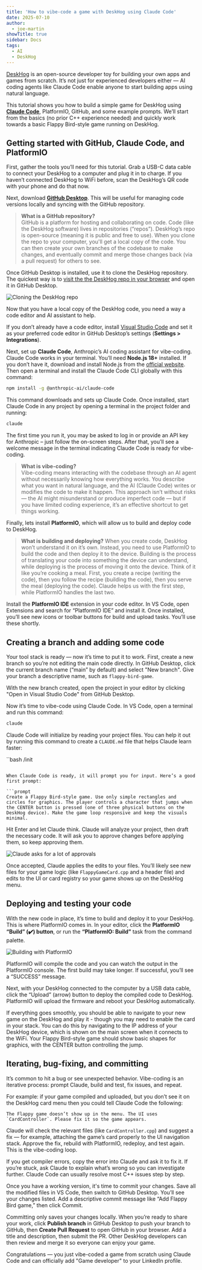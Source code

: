 ```yaml
---
title: 'How to vibe-code a game with DeskHog using Claude Code'
date: 2025-07-10
author:
  - joe-martin
showTitle: true
sidebar: Docs
tags:
  - AI
  - DeskHog
---
```


[DeskHog](/deskhog) is an open-source developer toy for building your own apps and games from scratch. It’s not just for experienced developers either — AI coding agents like Claude Code enable anyone to start building apps using natural language. 

This tutorial shows you how to build a simple game for DeskHog using **[Claude Code](https://www.anthropic.com/claude-code)**, PlatformIO, GitHub, and some example prompts. We’ll start from the basics (no prior C++ experience needed) and quickly work towards a basic Flappy Bird-style game running on DeskHog.

## Getting started with GitHub, Claude Code, and PlatformIO

First, gather the tools you’ll need for this tutorial. Grab a USB-C data cable to connect your DeskHog to a computer and plug it in to charge. If you haven’t connected DeskHog to WiFi before, scan the DeskHog’s QR code with your phone and do that now.

Next, download **[GitHub Desktop](https://desktop.github.com/download/)**. This will be useful  for managing code versions locally and syncing with the GitHub repository.

> **What is a GitHub repository?**  
> GitHub is a platform for hosting and collaborating on code. Code (like the DeskHog software) lives in repositories (“repos”). DeskHog’s repo is open-source (meaning it is public and free to use). When you clone the repo to your computer, you'll get a local copy of the code. You can then create your own branches of the codebase to make changes, and eventually commit and merge those changes back (via a pull request) for others to see.

Once GitHub Desktop is installed, use it to clone the DeskHog repository. The quickest way is to [visit the the DeskHog repo in your browser](https://github.com/PostHog/DeskHog) and open it in GitHub Desktop.

![Cloning the DeskHog repo](https://res.cloudinary.com/dmukukwp6/image/upload/clone_deskhog_repo_f295fb80e0.png)

Now that you have a local copy of the DeskHog code, you need a way a code editor and AI assistant to help.

If you don’t already have a code editor, install [Visual Studio Code](https://code.visualstudio.com) and set it as your preferred code editor in GitHub Desktop’s settings (**Settings > Integrations**).

Next, set up **Claude Code**, Anthropic’s AI coding assistant for vibe-coding. Claude Code works in your terminal. You’ll need **Node.js 18+** installed. If you don’t have it, download and install Node.js from the [official website](https://nodejs.org). Then open a terminal and install the Claude Code CLI globally with this command:

```bash
npm install -g @anthropic-ai/claude-code
```

This command downloads and sets up Claude Code. Once installed, start Claude Code in any project by opening a terminal in the project folder and running:

```bash
claude
```

The first time you run it, you may be asked to log in or provide an API key for Anthropic – just follow the on-screen steps. After that, you’ll see a welcome message in the terminal indicating Claude Code is ready for vibe-coding.

> **What is vibe-coding?**  
> Vibe-coding means interacting with the codebase through an AI agent without necessarily knowing how everything works. You describe what you want in natural language, and the AI (Claude Code) writes or modifies the code to make it happen. This approach isn’t without risks — the AI might misunderstand or produce imperfect code — but if you have limited coding experience, it’s an effective shortcut to get things working.

Finally, lets install **PlatformIO**, which will allow us to build and deploy code to DeskHog. 

> **What is building and deploying?**
> When you create code, DeskHog won’t understand it on it’s own. Instead, you need to use PlatformIO to build the code and then deploy it to the device. Building is the process of translating your code into something the device can understand, while deploying is the process of moving it onto the device.
> Think of it like you’re cooking a meal. First, you create a recipe (writing the code), then you follow the recipe (building the code), then you serve the meal (deploying the code). Claude helps us with the first step, while PlatformIO handles the last two.

Install the **PlatformIO IDE** extension in your code editor. In VS Code, open Extensions and search for “PlatformIO IDE” and install it. Once installed, you’ll see new icons or toolbar buttons for build and upload tasks. You’ll use these shortly.

## Creating a branch and adding some code

Your tool stack is ready — now it’s time to put it to work. First, create a new branch so you’re not editing the main code directly. In GitHub Desktop, click the current branch name (“main” by default) and select "New branch". Give your branch a descriptive name, such as `flappy-bird-game`.

With the new branch created, open the project in your editor by clicking "Open in Visual Studio Code" from GitHub Desktop.

Now it’s time to vibe-code using Claude Code. In VS Code, open a terminal and run this command:

```bash
claude
```

Claude Code will initialize by reading your project files. You can help it out by running this command to create a `CLAUDE.md` file that helps Claude learn faster:

``bash
/init
```

When Claude Code is ready, it will prompt you for input. Here’s a good first prompt:

```prompt
Create a Flappy Bird-style game. Use only simple rectangles and circles for graphics. The player controls a character that jumps when the CENTER button is pressed (one of three physical buttons on the DeskHog device). Make the game loop responsive and keep the visuals minimal.
```

Hit Enter and let Claude think. Claude will analyze your project, then draft the necessary code. It will ask you to approve changes before applying them, so keep approving them. 

![Claude asks for a lot of approvals](https://res.cloudinary.com/dmukukwp6/image/upload/claude_0df37c1917.png)

Once accepted, Claude applies the edits to your files. You’ll likely see new files for your game logic (like `FlappyGameCard.cpp` and a header file) and edits to the UI or card registry so your game shows up on the DeskHog menu.

## Deploying and testing your code

With the new code in place, it’s time to build and deploy it to your DeskHog. This is where PlatformIO comes in. In your editor, click the **PlatformIO “Build” (✔️) button**, or run the **“PlatformIO: Build”** task from the command palette.

![Building with PlatformIO](https://res.cloudinary.com/dmukukwp6/image/upload/build_529f9e723a.png)

PlatformIO will compile the code and you can watch the output in the PlatformIO console. The first build may take longer. If successful, you’ll see a “SUCCESS” message.

Next, with your DeskHog connected to the computer by a USB data cable, click the “Upload” (arrow) button to deploy the compiled code to DeskHog. PlatformIO will upload the firmware and reboot your DeskHog automatically.

If everything goes smoothly, you should be able to navigate to your new game on the DeskHog and play it - though you may need to enable the card in your stack. You can do this by navigating to the IP address of your DeskHog device, which is shown on the main screen when it connects to the WiFi. Your Flappy Bird-style game should show basic shapes for graphics, with the CENTER button controlling the jump.

## Iterating, bug-fixing, and committing

It’s common to hit a bug or see unexpected behavior. Vibe-coding is an iterative process: prompt Claude, build and test, fix issues, and repeat.

For example: if your game compiled and uploaded, but you don’t see it on the DeskHog card menu then you could tell Claude Code the following: 

```prompt
The Flappy game doesn’t show up in the menu. The UI uses `CardController`. Please fix it so the game appears.
```

Claude will check the relevant files (like `CardController.cpp`) and suggest a fix — for example, attaching the game’s card properly to the UI navigation stack. Approve the fix, rebuild with PlatformIO, redeploy, and test again. This is the vibe-coding loop. 

If you get compiler errors, copy the error into Claude and ask it to fix it. If you’re stuck, ask Claude to explain what’s wrong so you can investigate further. Claude Code can usually resolve most C++ issues step by step.

Once you have a working version, it's time to commit your changes. Save all the modified files in VS Code, then switch to GitHub Desktop. You’ll see your changes listed. Add a descriptive commit message like “Add Flappy Bird game,” then click Commit.

Committing only saves your changes locally. When you’re ready to share your work, click **Publish branch** in GitHub Desktop to push your branch to GitHub, then **Create Pull Request** to open GitHub in your browser. Add a title and description, then submit the PR. Other DeskHog developers can then review and merge it so everyone can enjoy your game.

Congratulations — you just vibe-coded a game from scratch using Claude Code and can officially add "Game developer" to your LinkedIn profile. 

<NewsletterForm />

